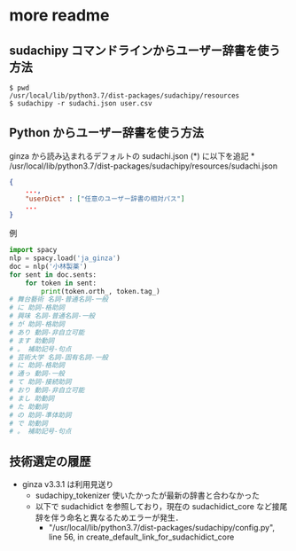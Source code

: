 # more readme

## sudachipy コマンドラインからユーザー辞書を使う方法

```console
$ pwd
/usr/local/lib/python3.7/dist-packages/sudachipy/resources
$ sudachipy -r sudachi.json user.csv
```

## Python からユーザー辞書を使う方法

ginza から読み込まれるデフォルトの sudachi.json (\*) に以下を追記
\* /usr/local/lib/python3.7/dist-packages/sudachipy/resources/sudachi.json 

```json
{
    ...,
    "userDict" : ["任意のユーザー辞書の相対パス"]
    ...
}
```

例

```python
import spacy
nlp = spacy.load('ja_ginza')
doc = nlp('小林製薬')
for sent in doc.sents:
    for token in sent:
        print(token.orth_, token.tag_)
# 舞台藝術 名詞-普通名詞-一般
# に 助詞-格助詞
# 興味 名詞-普通名詞-一般
# が 助詞-格助詞
# あり 動詞-非自立可能
# ます 助動詞
# 。 補助記号-句点
# 芸術大学 名詞-固有名詞-一般
# に 助詞-格助詞
# 通っ 動詞-一般
# て 助詞-接続助詞
# おり 動詞-非自立可能
# まし 助動詞
# た 助動詞
# の 助詞-準体助詞
# で 助動詞
# 。 補助記号-句点
```

## 技術選定の履歴

- ginza v3.3.1 は利用見送り
  - sudachipy\_tokenizer 使いたかったが最新の辞書と合わなかった
  - 以下で sudachidict を参照しており，現在の sudachidict\_core など接尾辞を伴う命名と異なるためエラーが発生．
    - "/usr/local/lib/python3.7/dist-packages/sudachipy/config.py", line 56, in create\_default\_link\_for\_sudachidict\_core

